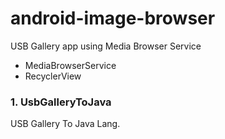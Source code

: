 # android-image-browser
USB Gallery app using Media Browser Service

* MediaBrowserService
* RecyclerView

### 1. UsbGalleryToJava

USB Gallery To Java Lang.
